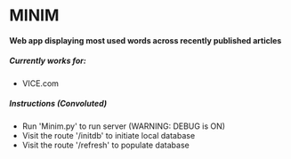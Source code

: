 # MINIM

#### Web app displaying most used words across recently published articles

##### Currently works for:
* VICE.com

##### Instructions (Convoluted)
* Run 'Minim.py' to run server (WARNING: DEBUG is ON)
* Visit the route '/initdb' to initiate local database
* Visit the route '/refresh' to populate database